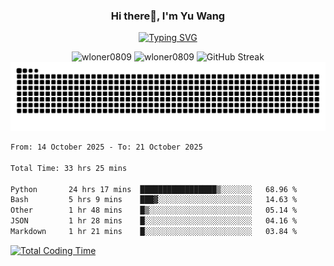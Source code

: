 <h3 align="center">Hi there👋, I'm Yu Wang</h1>

<p align="center"><a href="https://git.io/typing-svg"><img src="https://readme-typing-svg.demolab.com?font=Alex+Brush&size=18&pause=1000&color=716A50&background=6F66FF00&center=true&vCenter=true&width=435&lines=To+love+oneself+is+the+beginning+of+a+lifelong+romance.+%E2%80%94+Oscar+Wilde" alt="Typing SVG" /></a></p>


<p align="center">
 <img src="https://github-readme-stats.vercel.app/api/top-langs?username=wloner0809&show_icons=true&locale=en&layout=compact" alt="wloner0809" height=120 />
 <img src="https://github-readme-stats.vercel.app/api?username=wloner0809&show_icons=true&locale=en" alt="wloner0809" height=120 />
 <img src="https://github-readme-streak-stats.herokuapp.com?user=wloner0809&theme=microsoft" alt="GitHub Streak" height=120 />
 <img src="https://github.com/Wloner0809/Wloner0809/blob/output/github-contribution-grid-snake.svg">
</p>
 
<!--START_SECTION:waka-->

```txt
From: 14 October 2025 - To: 21 October 2025

Total Time: 33 hrs 25 mins

Python       24 hrs 17 mins  █████████████████▒░░░░░░░   68.96 %
Bash         5 hrs 9 mins    ███▓░░░░░░░░░░░░░░░░░░░░░   14.63 %
Other        1 hr 48 mins    █▒░░░░░░░░░░░░░░░░░░░░░░░   05.14 %
JSON         1 hr 28 mins    █░░░░░░░░░░░░░░░░░░░░░░░░   04.16 %
Markdown     1 hr 21 mins    █░░░░░░░░░░░░░░░░░░░░░░░░   03.84 %
```

<!--END_SECTION:waka-->

[![Total Coding Time](https://wakatime.com/badge/user/3b010e91-e8bb-445f-9eac-c8ab5bc30cb6.svg)](https://wakatime.com/@3b010e91-e8bb-445f-9eac-c8ab5bc30cb6)
